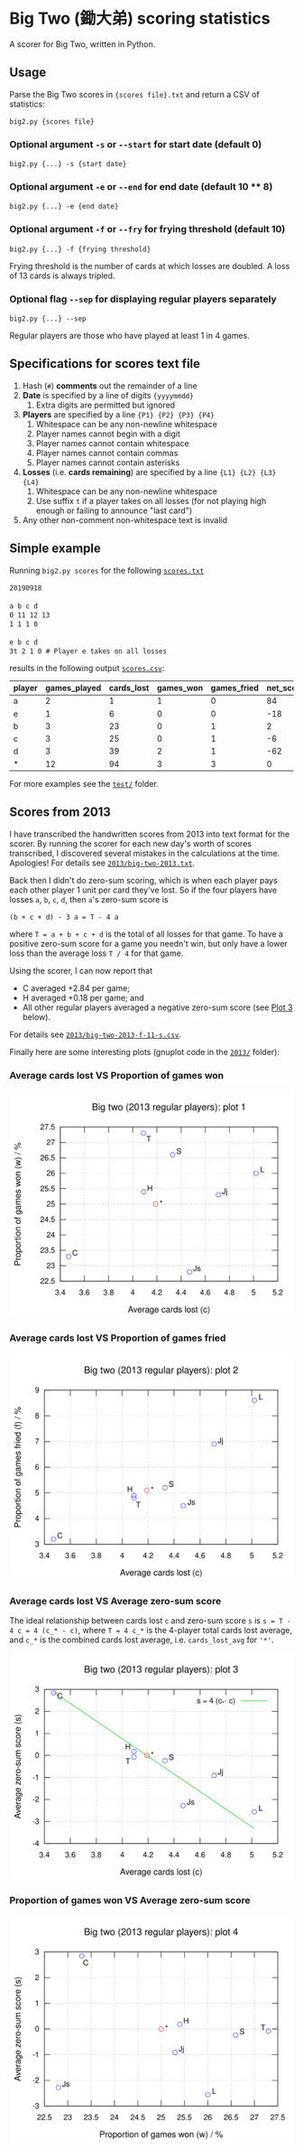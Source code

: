 # Big Two (鋤大弟) scoring statistics

A scorer for Big Two, written in Python.

## Usage

Parse the Big Two scores in `{scores file}.txt` and return a CSV of statistics:

    big2.py {scores file}

### Optional argument `-s` or `--start` for start date (default 0)

    big2.py {...} -s {start date}

### Optional argument `-e` or `--end` for end date (default 10 ** 8)

    big2.py {...} -e {end date}

### Optional argument `-f` or `--fry` for frying threshold (default 10)

    big2.py {...} -f {frying threshold}

Frying threshold is the number of cards at which losses are doubled.
A loss of 13 cards is always tripled.

### Optional flag `--sep` for displaying regular players separately

    big2.py {...} --sep

Regular players are those who have played at least 1 in 4 games.

## Specifications for scores text file

1. Hash (`#`) **comments** out the remainder of a line
2. **Date** is specified by a line of digits `{yyyymmdd}`
   1. Extra digits are permitted but ignored
3. **Players** are specified by a line `{P1} {P2} {P3} {P4}`
   1. Whitespace can be any non-newline whitespace
   2. Player names cannot begin with a digit
   3. Player names cannot contain whitespace
   4. Player names cannot contain commas
   5. Player names cannot contain asterisks
4. **Losses** (i.e.&nbsp;**cards remaining**) are specified by a line
   `{L1} {L2} {L3} {L4}`
   1. Whitespace can be any non-newline whitespace
   2. Use suffix `t` if a player takes on all losses
      (for not playing high enough or failing to announce "last card")
5. Any other non-comment non-whitespace text is invalid

## Simple example

Running `big2.py scores` for the following [`scores.txt`](scores.txt)

    20190918

    a b c d
    0 11 12 13
    1 1 1 0

    e b c d
    3t 2 1 0 # Player e takes on all losses

results in the following output [`scores.csv`](scores.csv):

| player | games_played | cards_lost | games_won | games_fried | net_score | cards_lost_avg | games_won_pc | games_fried_pc | net_score_avg |
| --- | --- | --- | --- | --- | --- | --- | --- | --- | --- |
| a | 2 | 1 | 1 | 0 | 84 | 0.5 | 50.0 | 0.0 | 42.0 |
| e | 1 | 6 | 0 | 0 | -18 | 6.0 | 0.0 | 0.0 | -18.0 |
| b | 3 | 23 | 0 | 1 | 2 | 7.67 | 0.0 | 33.3 | 0.67 |
| c | 3 | 25 | 0 | 1 | -6 | 8.33 | 0.0 | 33.3 | -2.0 |
| d | 3 | 39 | 2 | 1 | -62 | 13.0 | 66.7 | 33.3 | -20.67 |
| * | 12 | 94 | 3 | 3 | 0 | 7.83 | 25.0 | 25.0 | 0.0 |

For more examples see the [`test/`](test/) folder.

## Scores from 2013

I have transcribed the handwritten scores from 2013 into text format
for the scorer.
By running the scorer for each new day's worth of scores transcribed,
I discovered several mistakes in the calculations at the time. Apologies!
For details see [`2013/big-two-2013.txt`](2013/big-two-2013.txt).

Back then I didn't do zero-sum scoring,
which is when each player pays each other player 1 unit per card they've lost.
So if the four players have losses `a`, `b`, `c`, `d`, then
`a`'s zero-sum score is

    (b + c + d) - 3 a = T - 4 a

where `T = a + b + c + d` is the total of all losses for that game.
To have a positive zero-sum score for a game you needn't win,
but only have a lower loss than the average loss `T / 4` for that game.

Using the scorer, I can now report that
* C averaged +2.84 per game;
* H averaged +0.18 per game; and
* All other regular players averaged a negative zero-sum score
  (see [Plot&nbsp;3](#average-cards-lost-vs-average-zero-sum-score) below).

For details see [`2013/big-two-2013-f-11-s.csv`](2013/big-two-2013-f-11-s.csv).

Finally here are some interesting plots
(gnuplot code in the [`2013/`](2013/) folder):

### Average cards lost VS Proportion of games won

![cards_lost_avg VS games_won_pc](2013/cards_lost_avg-games_won_pc.svg)

### Average cards lost VS Proportion of games fried

![cards_lost_avg VS games_fried_pc](2013/cards_lost_avg-games_fried_pc.svg)

### Average cards lost VS Average zero-sum score

The ideal relationship between cards lost `c` and zero-sum score `s` is
`s = T - 4 c = 4 (c_* - c)`, where
`T = 4 c_*` is the 4-player total cards lost average, and
`c_*` is the combined cards lost average, i.e. `cards_lost_avg` for `'*'`.

![cards_lost_avg VS net_score_avg](2013/cards_lost_avg-net_score_avg.svg)

### Proportion of games won VS Average zero-sum score

![games_won_pc VS net_score_avg](2013/games_won_pc-net_score_avg.svg)